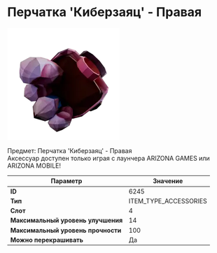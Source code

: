 # Перчатка 'Киберзаяц' - Правая

![Item Image](../img/6245.webp?raw=true)

Предмет: Перчатка 'Киберзаяц' - Правая<br>Аксессуар доступен только играя с лаунчера ARIZONA GAMES или ARIZONA MOBILE!


| Параметр | Значение |
|----------|----------|
| **ID** | 6245 |
| **Тип** | ITEM_TYPE_ACCESSORIES |
| **Слот** | 4 |
| **Максимальный уровень улучшения** | 14 |
| **Максимальный уровень прочности** | 100 |
| **Можно перекрашивать** | Да |


